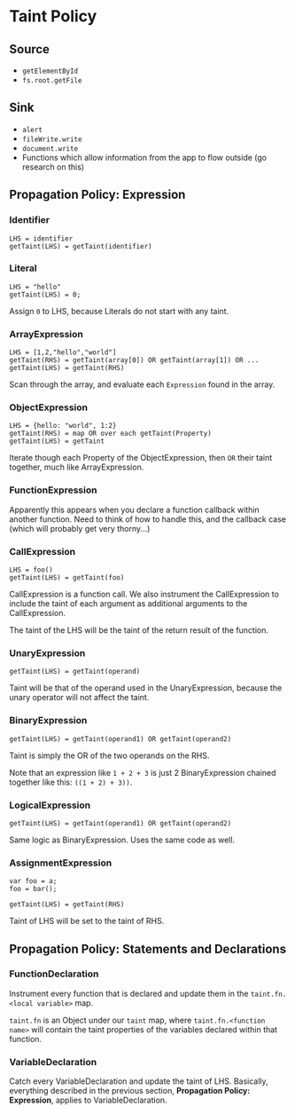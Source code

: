 # Taint Policy

## Source
- `getElementById`
- `fs.root.getFile`

## Sink
- `alert`
- `fileWrite.write`
- `document.write`
- Functions which allow information from the app to flow outside (go research on this)

## Propagation Policy: Expression

### Identifier
```
LHS = identifier
getTaint(LHS) = getTaint(identifier)
```

### Literal
```
LHS = "hello"
getTaint(LHS) = 0;
```
Assign `0` to LHS, because Literals do not start with any taint.

### ArrayExpression
```
LHS = [1,2,"hello","world"]
getTaint(RHS) = getTaint(array[0]) OR getTaint(array[1]) OR ...
getTaint(LHS) = getTaint(RHS)
```
Scan through the array, and evaluate each `Expression` found in the array.

### ObjectExpression
```
LHS = {hello: "world", 1:2}
getTaint(RHS) = map OR over each getTaint(Property)
getTaint(LHS) = getTaint
```
Iterate though each Property of the ObjectExpression, then `OR` their taint together, much like ArrayExpression.

### FunctionExpression
Apparently this appears when you declare a function callback within another function. Need to think of how to handle this, and the callback case (which will probably get very thorny...)

### CallExpression
```
LHS = foo()
getTaint(LHS) = getTaint(foo)
```
CallExpression is a function call. We also instrument the CallExpression to include the taint of each argument as additional arguments to the CallExpression.

The taint of the LHS will be the taint of the return result of the function.

### UnaryExpression
```
getTaint(LHS) = getTaint(operand)
```
Taint will be that of the operand used in the UnaryExpression, because the unary operator will not affect the taint.

### BinaryExpression
```
getTaint(LHS) = getTaint(operand1) OR getTaint(operand2)
```
Taint is simply the OR of the two operands on the RHS.

Note that an expression like `1 + 2 + 3` is just 2 BinaryExpression chained together like this: `((1 + 2) + 3))`.

### LogicalExpression
```
getTaint(LHS) = getTaint(operand1) OR getTaint(operand2)
```
Same logic as BinaryExpression. Uses the same code as well.

### AssignmentExpression
```
var foo = a;
foo = bar();

getTaint(LHS) = getTaint(RHS)
```
Taint of LHS will be set to the taint of RHS.

## Propagation Policy: Statements and Declarations

### FunctionDeclaration
Instrument every function that is declared and update them in the `taint.fn.<local variable>` map.

`taint.fn` is an Object under our `taint` map, where `taint.fn.<function name>` will contain the taint properties of the variables declared within that function.

### VariableDeclaration
Catch every VariableDeclaration and update the taint of LHS. Basically, everything described in the previous section, **Propagation Policy: Expression**, applies to VariableDeclaration.
